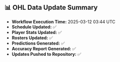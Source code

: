## 📊 OHL Data Update Summary
- **Workflow Execution Time:** 2025-03-12 03:44 UTC
- **Schedule Updated:** ✅
- **Player Stats Updated:** ✅
- **Rosters Updated:** ✅
- **Predictions Generated:** ✅
- **Accuracy Report Generated:** ✅
- **Updates Pushed to Repository:** ✅
